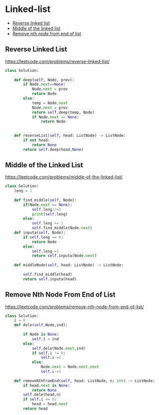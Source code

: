 # Linked-list

+ [Reverse linked list](#reverse-linked-list)
+ [Middle of the linked list](#middle-of-the-linked-list)
+ [Remove nth node from end of list](#remove-nth-node-from-end-of-list)

## Reverse Linked List

https://leetcode.com/problems/reverse-linked-list/

```python
class Solution:
    
    def deep(self, Node, prev):
        if Node.next==None:
            Node.next = prev
            return Node
        else:
            temp = Node.next
            Node.next = prev
            return self.deep(temp, Node)
            if Node.next == None:
                return Node
            
        
    def reverseList(self, head: ListNode) -> ListNode:
        if not head:
            return None
        return self.deep(head,None)
```



## Middle of the Linked List

https://leetcode.com/problems/middle-of-the-linked-list/

```python
class Solution:
    leng = 1
    
    def find_middle(self, Node):
        if(Node.next == None):
            self.leng//=2
            print(self.leng)
        else:
            self.leng += 1
            self.find_middle(Node.next)
    def inputa(self, Node):
        if self.leng == 0:
            return Node
        else:
            self.leng-=1
            return self.inputa(Node.next)
    
    def middleNode(self, head: ListNode) -> ListNode:
        
        self.find_middle(head)
        return self.inputa(head)
```



## Remove Nth Node From End of List

https://leetcode.com/problems/remove-nth-node-from-end-of-list/

```python
class Solution:
    i = 0
    def dele(self,Node,ind):
        
        if Node is None:
            self.i = ind
        else:
            self.dele(Node.next,ind)
            if self.i != 0:
                self.i-=1
            else:
                Node.next = Node.next.next
                self.i-=1
    
    def removeNthFromEnd(self, head: ListNode, n: int) -> ListNode:
        if head.next is None:
            return None
        self.dele(head,n)
        if self.i == 0:
            head = head.next
        return head
```

